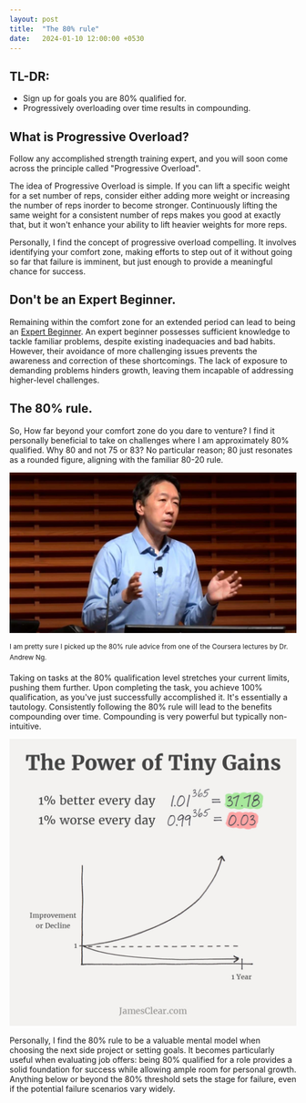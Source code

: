 ```yaml
---
layout: post
title:  "The 80% rule"
date:   2024-01-10 12:00:00 +0530
---
```


## TL-DR:
* Sign up for goals you are 80% qualified for.
* Progressively overloading over time results in compounding.


## What is Progressive Overload?
Follow any accomplished strength training expert, and you will soon come across the principle called "Progressive Overload".

The idea of Progressive Overload is simple. If you can lift a specific weight for a set number of reps, consider either adding more weight or increasing the number of reps inorder to become stronger. Continuously lifting the same weight for a consistent number of reps makes you good at exactly that, but it won't enhance your ability to lift heavier weights for more reps.

Personally, I find the concept of progressive overload compelling. It involves identifying your comfort zone, making efforts to step out of it without going so far that failure is imminent, but just enough to provide a meaningful chance for success.


## Don't be an Expert Beginner.
Remaining within the comfort zone for an extended period can lead to being an [Expert Beginner](https://daedtech.com/how-developers-stop-learning-rise-of-the-expert-beginner/). An expert beginner possesses sufficient knowledge to tackle familiar problems, despite existing inadequacies and bad habits. However, their avoidance of more challenging issues prevents the awareness and correction of these shortcomings. The lack of exposure to demanding problems hinders growth, leaving them incapable of addressing higher-level challenges.


## The 80% rule.
So, How far beyond your comfort zone do you dare to venture? I find it personally beneficial to take on challenges where I am approximately 80% qualified. Why 80 and not 75 or 83? No particular reason; 80 just resonates as a rounded figure, aligning with the familiar 80-20 rule.


![](/assets/2024-01-13/dr-andrew-ng.jpeg) 

<sup>I am pretty sure I picked up the 80% rule advice from one of the Coursera lectures by Dr. Andrew Ng. </sup>

Taking on tasks at the 80% qualification level stretches your current limits, pushing them further. Upon completing the task, you achieve 100% qualification, as you've just successfully accomplished it. It's essentially a tautology. Consistently following the 80% rule will lead to the benefits compounding over time. Compounding is very powerful but typically non-intuitive.

![](/assets/2024-01-13/tiny-gains-graph.jpg)


Personally, I find the 80% rule to be a valuable mental model when choosing the next side project or setting goals. It becomes particularly useful when evaluating job offers: being 80% qualified for a role provides a solid foundation for success while allowing ample room for personal growth. Anything below or beyond the 80% threshold sets the stage for failure, even if the potential failure scenarios vary widely.